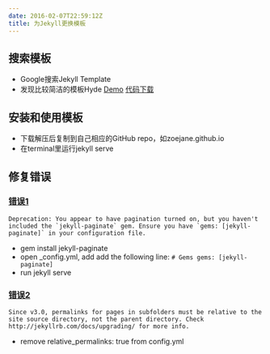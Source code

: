 ```yaml
---
date: 2016-02-07T22:59:12Z
title: 为Jekyll更换模板
---
```


## 搜索模板
- Google搜索Jekyll Template
- 发现比较简洁的模板Hyde [Demo](http://hyde.getpoole.com/)  [代码下载](http://jekyllthemes.io/theme/8068127/hyde)

## 安装和使用模板
- 下载解压后复制到自己相应的GitHub repo，如zoejane.github.io
- 在terminal里运行jekyll serve

## 修复错误
### [错误1](https://teamtreehouse.com/community/jekyllpaginate-gem)
```
Deprecation: You appear to have pagination turned on, but you haven't included the `jekyll-paginate` gem. Ensure you have `gems: [jekyll-paginate]` in your configuration file.
```
- gem install jekyll-paginate  
- open _config.yml, add add the following line:
		```
		# Gems
		gems: [jekyll-paginate]
		```  
- run jekyll serve  

### [错误2](https://github.com/poole/poole/issues/99)
```
Since v3.0, permalinks for pages in subfolders must be relative to the site source directory, not the parent directory. Check http://jekyllrb.com/docs/upgrading/ for more info. 
```
- remove relative_permalinks: true from config.yml


